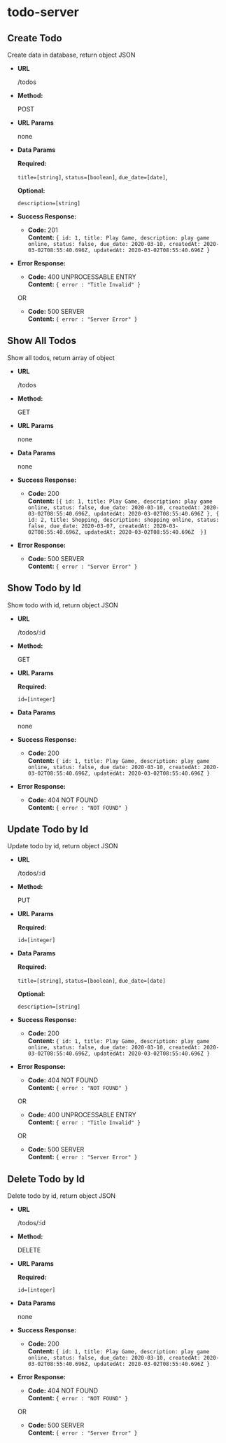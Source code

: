 # todo-server

**Create Todo**
----
  Create data in database, return object JSON 

* **URL**

  /todos

* **Method:**
  
  POST
  
*  **URL Params**
    
    none

* **Data Params**

   **Required:**
 
   `title=[string]`,
   `status=[boolean]`,
   `due_date=[date]`,

   **Optional:**

   `description=[string]`

* **Success Response:**

  * **Code:** 201 <br />
    **Content:** `{ id: 1, title: Play Game, description: play game online, status: false, due_date: 2020-03-10, createdAt: 2020-03-02T08:55:40.696Z, updatedAt: 2020-03-02T08:55:40.696Z }`
 
* **Error Response:**

  * **Code:** 400 UNPROCESSABLE ENTRY <br />
    **Content:** `{ error : "Title Invalid" }`

  OR

  * **Code:** 500 SERVER <br />
    **Content:** `{ error : "Server Error" }`


**Show All Todos**
----
  Show all todos, return array of object

* **URL**

  /todos

* **Method:**
  
  GET
  
*  **URL Params**

    none

* **Data Params**

  none

* **Success Response:**

  * **Code:** 200 <br />
    **Content:** `[{ id: 1, title: Play Game, description: play game online, status: false, due_date: 2020-03-10, createdAt: 2020-03-02T08:55:40.696Z, updatedAt: 2020-03-02T08:55:40.696Z }, { id: 2, title: Shopping, description: shopping online, status: false, due_date: 2020-03-07, createdAt: 2020-03-02T08:55:40.696Z, updatedAt: 2020-03-02T08:55:40.696Z  }]`
 
* **Error Response:**

  * **Code:** 500 SERVER <br />
    **Content:** `{ error : "Server Error" }`


**Show Todo by Id**
----
  Show todo with id, return object JSON

* **URL**

  /todos/:id

* **Method:**
  
  GET
  
*  **URL Params**

   **Required:**
 
   `id=[integer]`

* **Data Params**

  none

* **Success Response:**

  * **Code:** 200 <br />
    **Content:** `{ id: 1, title: Play Game, description: play game online, status: false, due_date: 2020-03-10, createdAt: 2020-03-02T08:55:40.696Z, updatedAt: 2020-03-02T08:55:40.696Z }`
 
* **Error Response:**

  * **Code:** 404 NOT FOUND <br />
    **Content:** `{ error : "NOT FOUND" }`


**Update Todo by Id**
----
  Update todo by id, return object JSON

* **URL**

  /todos/:id

* **Method:**
  
  PUT
  
*  **URL Params**

   **Required:**
 
   `id=[integer]`

* **Data Params**

   **Required:**
 
   `title=[string]`,
   `status=[boolean]`,
   `due_date=[date]`

   **Optional:**

   `description=[string]`

* **Success Response:**

  * **Code:** 200 <br />
    **Content:** `{ id: 1, title: Play Game, description: play game online, status: false, due_date: 2020-03-10, createdAt: 2020-03-02T08:55:40.696Z, updatedAt: 2020-03-02T08:55:40.696Z }`
 
* **Error Response:**

  * **Code:** 404 NOT FOUND <br />
    **Content:** `{ error : "NOT FOUND" }`

  OR

  * **Code:** 400 UNPROCESSABLE ENTRY <br />
    **Content:** `{ error : "Title Invalid" }`

  OR

  * **Code:** 500 SERVER <br />
    **Content:** `{ error : "Server Error" }`



**Delete Todo by Id**
----
  Delete todo by id, return object JSON

* **URL**

  /todos/:id

* **Method:**
  
  DELETE
  
*  **URL Params**

   **Required:**
 
   `id=[integer]`

* **Data Params**

  none

* **Success Response:**

  * **Code:** 200 <br />
    **Content:** `{ id: 1, title: Play Game, description: play game online, status: false, due_date: 2020-03-10, createdAt: 2020-03-02T08:55:40.696Z, updatedAt: 2020-03-02T08:55:40.696Z }`
 
* **Error Response:**

  * **Code:** 404 NOT FOUND <br />
    **Content:** `{ error : "NOT FOUND" }`

  OR

  * **Code:** 500 SERVER <br />
    **Content:** `{ error : "Server Error" }`
